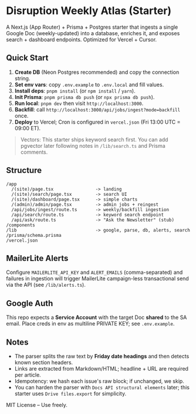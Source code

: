 # Disruption Weekly Atlas (Starter)

A Next.js (App Router) + Prisma + Postgres starter that ingests a single Google Doc (weekly-updated)
into a database, enriches it, and exposes search + dashboard endpoints. Optimized for Vercel + Cursor.

## Quick Start

1) **Create DB** (Neon Postgres recommended) and copy the connection string.
2) **Set env vars**: copy `.env.example` to `.env.local` and fill values.
3) **Install deps**: `pnpm install` (or `npm install` / `yarn`).
4) **Init Prisma**: `pnpm prisma db push` (or `npx prisma db push`).
5) **Run local**: `pnpm dev` then visit `http://localhost:3000`.
6) **Backfill**: call `http://localhost:3000/api/jobs/ingest?mode=backfill` once.
7) **Deploy** to Vercel; Cron is configured in `vercel.json` (Fri 13:00 UTC = 09:00 ET).

> Vectors: This starter ships keyword search first. You can add pgvector later following notes in `/lib/search.ts` and Prisma comments.

## Structure

```
/app
  /(site)/page.tsx                -> landing
  /(site)/search/page.tsx         -> search UI
  /(site)/dashboard/page.tsx      -> simple charts
  /(admin)/admin/page.tsx         -> admin jobs + reingest
  /api/jobs/ingest/route.ts       -> weekly/backfill ingestion
  /api/search/route.ts            -> keyword search endpoint
  /api/ask/route.ts               -> "Ask the Newsletter" (stub)
/components
/lib                              -> google, parse, db, alerts, search
/prisma/schema.prisma
/vercel.json
```

## MailerLite Alerts

Configure `MAILERLITE_API_KEY` and `ALERT_EMAILS` (comma-separated) and failures in ingestion will trigger MailerLite campaign-less transactional send via the API (see `/lib/alerts.ts`).

## Google Auth

This repo expects a **Service Account** with the target Doc **shared** to the SA email. Place creds in env as multiline PRIVATE KEY; see `.env.example`.

## Notes

- The parser splits the raw text by **Friday date headings** and then detects known section headers.
- Links are extracted from Markdown/HTML; headline + URL are required per article.
- Idempotency: we hash each issue's raw block; if unchanged, we skip.
- You can harden the parser with `Docs API structural elements` later; this starter uses `Drive files.export` for simplicity.

MIT License – Use freely.
